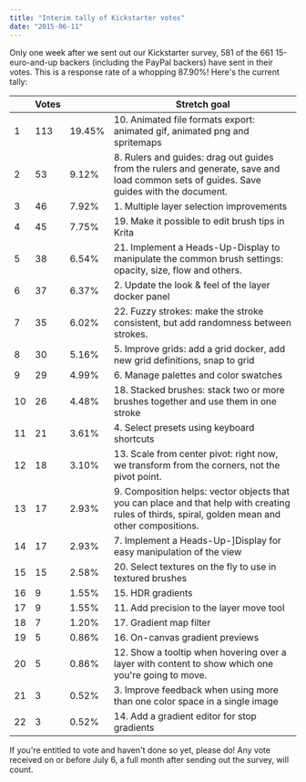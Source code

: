 ```yaml
---
title: "Interim tally of Kickstarter votes"
date: "2015-06-11"
---
```


Only one week after we sent out our Kickstarter survey, 581 of the 661 15-euro-and-up backers (including the PayPal backers) have sent in their votes. This is a response rate of a whopping 87.90%! Here's the current tally:

|   | Votes |   | Stretch goal |
| --- | --- | --- | --- |
| 1 | 113 | 19.45% | 10\. Animated file formats export: animated gif, animated png and spritemaps |
| 2 | 53 | 9.12% | 8\. Rulers and guides: drag out guides from the rulers and generate, save and load common sets of guides. Save guides with the document. |
| 3 | 46 | 7.92% | 1\. Multiple layer selection improvements |
| 4 | 45 | 7.75% | 19\. Make it possible to edit brush tips in Krita |
| 5 | 38 | 6.54% | 21\. Implement a Heads-Up-Display to manipulate the common brush settings: opacity, size, flow and others. |
| 6 | 37 | 6.37% | 2\. Update the look & feel of the layer docker panel |
| 7 | 35 | 6.02% | 22\. Fuzzy strokes: make the stroke consistent, but add randomness between strokes. |
| 8 | 30 | 5.16% | 5\. Improve grids: add a grid docker, add new grid definitions, snap to grid |
| 9 | 29 | 4.99% | 6\. Manage palettes and color swatches |
| 10 | 26 | 4.48% | 18\. Stacked brushes: stack two or more brushes together and use them in one stroke |
| 11 | 21 | 3.61% | 4\. Select presets using keyboard shortcuts |
| 12 | 18 | 3.10% | 13\. Scale from center pivot: right now, we transform from the corners, not the pivot point. |
| 13 | 17 | 2.93% | 9\. Composition helps: vector objects that you can place and that help with creating rules of thirds, spiral, golden mean and other compositions. |
| 14 | 17 | 2.93% | 7\. Implement a Heads-Up-\]Display for easy manipulation of the view |
| 15 | 15 | 2.58% | 20\. Select textures on the fly to use in textured brushes |
| 16 | 9 | 1.55% | 15\. HDR gradients |
| 17 | 9 | 1.55% | 11\. Add precision to the layer move tool |
| 18 | 7 | 1.20% | 17\. Gradient map filter |
| 19 | 5 | 0.86% | 16\. On-canvas gradient previews |
| 20 | 5 | 0.86% | 12\. Show a tooltip when hovering over a layer with content to show which one you're going to move. |
| 21 | 3 | 0.52% | 3\. Improve feedback when using more than one color space in a single image |
| 22 | 3 | 0.52% | 14\. Add a gradient editor for stop gradients |

If you're entitled to vote and haven't done so yet, please do! Any vote received on or before July 6, a full month after sending out the survey, will count.
